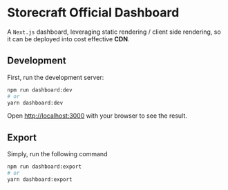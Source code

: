 # **Storecraft** Official Dashboard
A `Next.js` dashboard, leveraging static rendering / client side rendering,
so it can be deployed into cost effective **CDN**.


## Development

First, run the development server:

```bash
npm run dashboard:dev
# or
yarn dashboard:dev
```

Open [http://localhost:3000](http://localhost:3000) with your browser to see the result.

## Export

Simply, run the following command

```bash
npm run dashboard:export
# or
yarn dashboard:export
```
